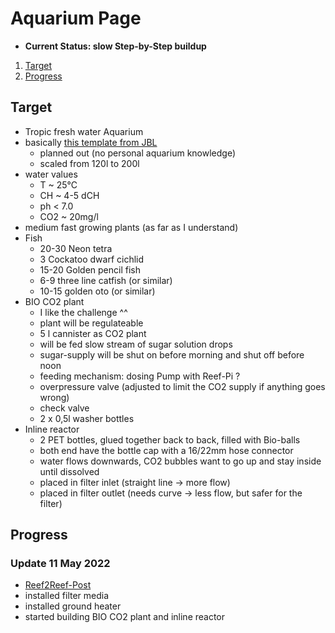 # Aquarium Page

- **Current Status: slow Step-by-Step buildup**

1. [Target](#target)
2. [Progress](#progress)

## Target

- Tropic fresh water Aquarium
- basically [this template from JBL](https://www.jbl.de/?mod=areas&func=essential_section&country=us&lang=en&id=36)
  - planned out (no personal aquarium knowledge)
  - scaled from 120l to 200l
- water values
  - T ~ 25°C
  - CH ~ 4-5 dCH
  - ph < 7.0
  - CO2 ~ 20mg/l
- medium fast growing plants (as far as I understand)
- Fish
  - 20-30 Neon tetra
  - 3 Cockatoo dwarf cichlid
  - 15-20 Golden pencil fish
  - 6-9 three line catfish (or similar)
  - 10-15 golden oto (or similar)
- BIO CO2 plant
  - I like the challenge ^^
  - plant will be regulateable
  - 5 l cannister as CO2 plant
  - will be fed slow stream of sugar solution drops
  - sugar-supply will be shut on before morning and shut off before noon
  - feeding mechanism: dosing Pump with Reef-Pi ?
  - overpressure valve (adjusted to limit the CO2 supply if anything goes wrong)
  - check valve
  - 2 x 0,5l washer bottles
- Inline reactor
  - 2 PET bottles, glued together back to back, filled with Bio-balls
  - both end have the bottle cap with a 16/22mm hose connector
  - water flows downwards, CO2 bubbles want to go up and stay inside until dissolved
  - placed in filter inlet (straight line -> more flow)
  - placed in filter outlet (needs curve -> less flow, but safer for the filter)

## Progress

### Update 11 May 2022

- [Reef2Reef-Post](https://www.reef2reef.com/threads/srals-aquarium-and-reef-pi-build.911434/post-10204951)
- installed filter media
- installed ground heater
- started building BIO CO2 plant and inline reactor

